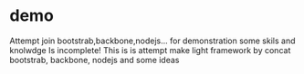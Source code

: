 # demo
Аttempt  join bootstrab,backbone,nodejs...  for  demonstration some skils and knolwdge 
Is incomplete!
This is is attempt make light framework by concat bootstrab, backbone, nodejs and some ideas
